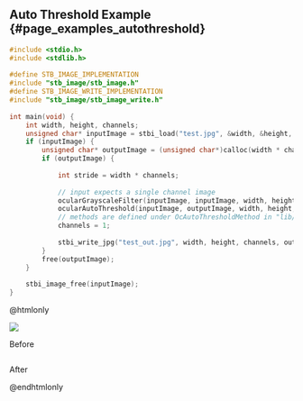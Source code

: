 ## Auto Threshold Example {#page_examples_autothreshold}

```c
#include <stdio.h>  
#include <stdlib.h>  
  
#define STB_IMAGE_IMPLEMENTATION  
#include "stb_image/stb_image.h"  
#define STB_IMAGE_WRITE_IMPLEMENTATION  
#include "stb_image/stb_image_write.h"  
  
int main(void) {  
    int width, height, channels;  
    unsigned char* inputImage = stbi_load("test.jpg", &width, &height, &channels, 0);  
    if (inputImage) {  
        unsigned char* outputImage = (unsigned char*)calloc(width * channels * height * sizeof(unsigned char), 1);  
        if (outputImage) {  
  
            int stride = width * channels;  
  
            // input expects a single channel image
            ocularGrayscaleFilter(inputImage, inputImage, width, height, stride);
            ocularAutoThreshold(inputImage, outputImage, width, height, width, OC_AUTO_THRESHOLD_OTSU);  // single channel, so stride = width
            // methods are defined under OcAutoThresholdMethod in "lib/ocular.h"
            channels = 1;  
  
            stbi_write_jpg("test_out.jpg", width, height, channels, outputImage, 100);  
        }  
        free(outputImage);  
    }  
  
    stbi_image_free(inputImage);  
}
```

@htmlonly
<div class="sample-images">
    <div class="img-with-text">
        <img src="auto_threshold.jpg"/>
        <p>Before</p>
    </div>
    <div class="img-with-text">
        <img src="auto_threshold_out.jpg" alt=""/>
        <p>After</p>
    </div>
</div>
@endhtmlonly
